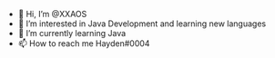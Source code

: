 - 👋 Hi, I’m @XXAOS
- 👀 I’m interested in Java Development and learning new languages
- 🌱 I’m currently learning Java
- 📫 How to reach me Hayden#0004

<!---
XXAOS/XXAOS is a ✨ special ✨ repository because its `README.md` (this file) appears on your GitHub profile.
You can click the Preview link to take a look at your changes.
--->
